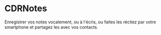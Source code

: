 # CDRNotes
Enregistrer vos notes vocalement, ou à l'écris, ou faites les récitez par votre smartphone et partagez les avec vos contacts.
